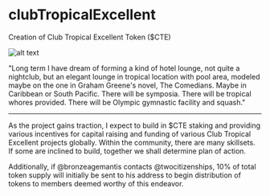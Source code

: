 # clubTropicalExcellent 

Creation of Club Tropical Excellent Token ($CTE)

![alt text](https://github.com/twocitizenships/clubTropicalExcellent-ERC20/blob/main/CTEPalm.png?raw=true)

"Long term I have dream of forming a kind of hotel lounge, not quite a nightclub, but an elegant lounge in tropical location with pool area, modeled maybe on the one in Graham Greene's novel, The Comedians.  Maybe in Caribbean or South Pacific.  There will be symposia.  There will be tropical whores provided. There will be Olympic gymnastic facility and squash."

_________________

As the project gains traction, I expect to build in $CTE staking and providing various incentives for capital raising and funding of various Club Tropical Excellent projects globally.  Within the community, there are many skillsets.  If some are inclined to build, together we shall determine plan of action.

Additionally, if @bronzeagemantis contacts @twocitizenships, 10% of total token supply will initially be sent to his address to begin distribution of tokens to members deemed worthy of this endeavor.
